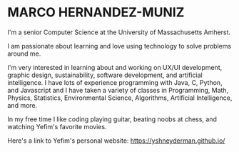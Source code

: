 # MARCO HERNANDEZ-MUNIZ
I'm a senior Computer Science at the University of Massachusetts Amherst.

I am passionate about learning and love using technology to solve problems around me.

I'm very interested in learning about and working on UX/UI development, graphic design, sustainability, software development, and artificial intelligence. I have lots of experience programming with Java, C, Python, and Javascript and I have taken a variety of classes in Programming, Math, Physics, Statistics, Environmental Science, Algorithms, Artificial Intelligence, and more.

In my free time I like coding playing guitar, beating noobs at chess, and watching Yefim's favorite movies.

Here's a link to Yefim's personal website: https://yshneyderman.github.io/
